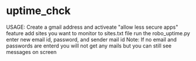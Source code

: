 # uptime_chck
USAGE:
Create a gmail address and activeate "allow less secure apps" feature
add sites you want to monitor to sites.txt file
run the robo_uptime.py enter new email id, password, and sender mail id 
Note: If no email and passwords are enterd you will not get any mails but you can still see messages on screen
